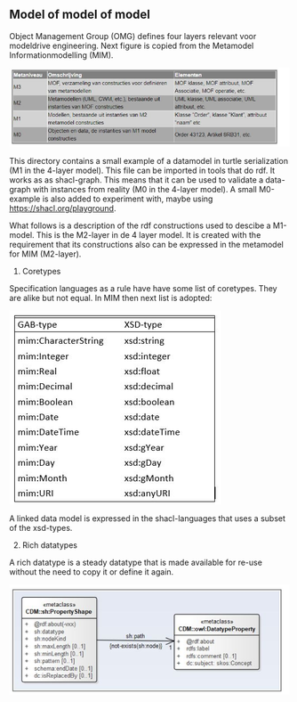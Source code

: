 ## Model of model of model


Object Management Group (OMG) defines four layers relevant voor modeldrive engineering. Next figure is copied from the Metamodel Informationmodelling (MIM).

![](https://github.com/LOD-Onderwijsregistratie/LOD2XMI/blob/master/source/examples/metamodel/figuur06.JPG "figure 6.  OMG Layers")

This directory contains  a small example of a datamodel in turtle serialization (M1 in the 4-layer model). This
file can be imported in tools that do rdf. It works as as shacl-graph. This means that it can be used to validate a data-graph with 
instances from reality (M0 in the 4-layer model). A small M0-example is also added to experiment with, maybe using https://shacl.org/playground.

What follows is a description of the rdf constructions used to descibe a M1-model. This is the M2-layer in de 4 layer model. It is created with the requirement that its constructions also can be expressed in the metamodel for MIM (M2-layer). 

1.  Coretypes

Specification languages as a rule have have some list of coretypes. They are alike but not equal. In MIM then next list is adopted:

![](https://github.com/LOD-Onderwijsregistratie/LOD2XMI/blob/master/source/examples/metamodel/figuur07.JPG "figure 7.  Coretypes")

A linked data model is expressed in the shacl-languages that uses a subset of the xsd-types. 

2.  Rich datatypes

A rich datatype is a steady datatype that is made available for re-use without the need to copy it or define it again. 

![](https://github.com/LOD-Onderwijsregistratie/LOD2XMI/blob/master/source/examples/metamodel/figuur08.JPG "figure 8.  Rich datatype")




















